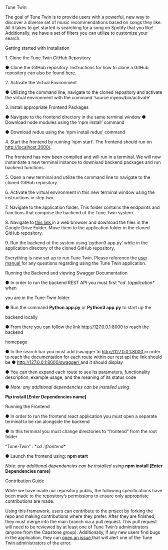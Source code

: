 <a name="br1"></a>Tune Twin

The goal of Tune Twin is to provide users with a powerful, new way to discover a
diverse set of music recommendations based on songs they like. All it takes to get
started is searching for a song on Spotify that you like! Additionally, we have a set of
filters you can utilize to customize your search.

Getting started with Installation

1\. Clone the Tune Twin GitHub Repository

●  Clone the GitHub repository. Instructions for how to clone a GitHub repository
can also be found [here](https://docs.github.com/en/repositories/creating-and-managing-repositories/cloning-a-repository).

2\. Activate the Virtual Environment

●  Utilizing the command line, navigate to the cloned repository and activate the
virtual environment with the command ‘source myenv/bin/activate’

3\. Install appropriate Frontend Packages

●  Navigate to the frontend directory in the same terminal window
●  Download node modules using the ‘npm install’ command

●  Download redux using the ‘npm install redux’ command

4\. Start the frontend by running ‘npm start’. The frontend should run on
[http://localhost:3000](http://localhost:3000/)[/](http://localhost:3000/).




<a name="br2"></a>The frontend has now been compiled and will run in a terminal. We will now
instantiate a new terminal instance to download backend packages and run
backend functions.

5\. Open a new terminal and utilize the command line to navigate to the cloned GitHub
repository.

6\. Activate the virtual environment in this new terminal window using the instructions in
step two.

7\. Navigate to the application folder. This folder contains the endpoints and functions
that comprise the backend of the Tune Twin system.

8\. Navigate to [t](https://drive.google.com/drive/folders/1p2N1FGK4HI-rTArWvTidsVqXJAThJpxx?usp=sharing)[his](https://drive.google.com/drive/folders/1p2N1FGK4HI-rTArWvTidsVqXJAThJpxx?usp=sharing)[ ](https://drive.google.com/drive/folders/1p2N1FGK4HI-rTArWvTidsVqXJAThJpxx?usp=sharing)[link](https://drive.google.com/drive/folders/1p2N1FGK4HI-rTArWvTidsVqXJAThJpxx?usp=sharing)[ ](https://drive.google.com/drive/folders/1p2N1FGK4HI-rTArWvTidsVqXJAThJpxx?usp=sharing)in a web browser and download the files in the Google Drive
Folder. Move them to the application folder in the cloned GitHub repository.




<a name="br3"></a>9. Run the backend of the system using ‘python3 app.py’ while in the application
directory of the cloned GitHub repository.

Everything is now set up to run Tune Twin. Please reference the [user](https://docs.google.com/document/d/1tnoYfIgdO5P5udbo3AkGtmlS8IKGEL8wx324sqhWfYo/edit?usp=sharing)[ ](https://docs.google.com/document/d/1tnoYfIgdO5P5udbo3AkGtmlS8IKGEL8wx324sqhWfYo/edit?usp=sharing)[manual](https://docs.google.com/document/d/1tnoYfIgdO5P5udbo3AkGtmlS8IKGEL8wx324sqhWfYo/edit?usp=sharing)[ ](https://docs.google.com/document/d/1tnoYfIgdO5P5udbo3AkGtmlS8IKGEL8wx324sqhWfYo/edit?usp=sharing)for any
questions regarding using the Tune Twin application.

Running the Backend and viewing Swagger Documentation

● In order to run the backend REST API you must first **cd .\application\** when

you are in the Tune-Twin folder

● Run the command **Python app.py** or **Python3 app.py** to start up the

backend locally

● From there you can follow the link <http://127.0.0.1:8000>[ ](http://127.0.0.1:8000)to reach the backend

homepage




<a name="br4"></a>● In the search bar you must add /swagger to <http://127.0.0.1:8000>[ ](http://127.0.0.1:8000)in order to
 reach the documentation for each route within our rest api the link should be
● <http://127.0.0.1:8000/swagger/>[ ](http://127.0.0.1:8000/swagger/)and it should display

● You can then expand each route to see its parameters, functionality description,
 example usage, and the meaning of its status code

● *Note: any additional dependencies can be installed using*

**Pip install [Enter Dependencies name]**

Running the Frontend

● In order to run the frontend react application you must open a separate terminal
 to be ran alongside the backend

● In this terminal you must change directories to “frontend” from the root folder

“Tune-Twin” : **cd .\frontend\**

● Launch the frontend using: **npm start**

*Note: any additional dependencies can be installed using* **npm install [Enter Dependencies name]**




<a name="br5"></a>Contribution Guide

While we have made our repository public, the following specifications have been made to the
repository’s permissions to ensure only appropriate contributions are made.

Using this framework, users can contribute to the project by forking the repo and making
contributions where they prefer. After they are finished, they must merge into the main branch
via a pull request. This pull request will need to be reviewed by at least one of Tune Twin’s
administrators (anyone from the Capstone group). Additionally, if any new users find bugs in the
application, they can [open](https://docs.github.com/en/issues/tracking-your-work-with-issues/creating-an-issue)[ ](https://docs.github.com/en/issues/tracking-your-work-with-issues/creating-an-issue)[an](https://docs.github.com/en/issues/tracking-your-work-with-issues/creating-an-issue)[ ](https://docs.github.com/en/issues/tracking-your-work-with-issues/creating-an-issue)[issue](https://docs.github.com/en/issues/tracking-your-work-with-issues/creating-an-issue)[ ](https://docs.github.com/en/issues/tracking-your-work-with-issues/creating-an-issue)that will alert one of the Tune Twin administrators of the
error.
